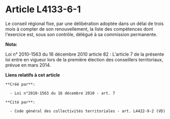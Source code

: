# Article L4133-6-1

Le conseil régional fixe, par une délibération adoptée dans un délai de trois mois à compter de son renouvellement, la liste
des compétences dont l'exercice est, sous son contrôle, délégué à sa commission permanente.

**Nota:**

Loi n° 2010-1563 du 16 décembre 2010 article 82 : L'article 7 de la présente loi entre en vigueur lors de la première
élection des conseillers territoriaux, prévue en mars 2014.

**Liens relatifs à cet article**

	**Créé par**:

	  - Loi n°2010-1563 du 16 décembre 2010 - art. 7

	**Cité par**:

	  - Code général des collectivités territoriales - art. L4422-9-2 (VD)
